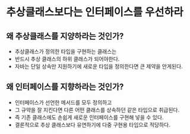 # 추상클래스보다는 인터페이스를 우선하라

## 왜 추상클래스를 지양하라는 것인가?
* 추상클래스가 정의한 타입을 구현하는 클래스는
* 반드시 추상 클래스의 하위 클래스가 되어야한다.
* 자바는 단일 상속만 지원하기에 새로운 타입을 정의한다면 큰 제약을 안게된다.

## 왜 인터페이스를 지향하라는 것인가?
* 인터페이스가 선언한 메서드를 모두 정의하고
* 그 규약을 잘 지킨다면 다른 어떤 클래스를 상속하던 같은 타입으로 취급된다.
* 즉 기존 클래스에도 손쉽게 새로운 인터페이스를 구현해 넣을 수 있다.
* 결론적으로 추상 클래스보다 유연하기에 다중 구현용 타입으로 적당하다.
